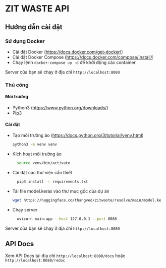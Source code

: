 # ZIT WASTE API

## Hướng dẫn cài đặt

### Sử dụng Docker

- Cài đặt Docker (https://docs.docker.com/get-docker/)
- Cài đặt Docker Compose (https://docs.docker.com/compose/install/)
- Chạy lệnh `docker-compose up -d` để khởi động các container

Server của bạn sẽ chạy ở địa chỉ `http://localhost:8080`

### Thủ công

#### Môi trường

- Python3 (https://www.python.org/downloads/)
- Pip3

#### Cài đặt

- Tạo môi trường ảo (https://docs.python.org/3/tutorial/venv.html)

  ```sh
  python3 -m venv venv
  ```

- Kích hoạt môi trường ảo

  ```sh
    source venv/bin/activate
  ```

- Cài đặt các thư viện cần thiết

  ```sh
    pip3 install -r requirements.txt
  ```

- Tải file model.keras vào thư mục gốc của dự án
  ```sh
  wget https://huggingface.co/thangved/zitwaste/resolve/main/model.keras -O /code/model.keras
  ```
- Chạy server
  ```sh
    uvicorn main:app --host 127.0.0.1 --port 8080
  ```

Server của bạn sẽ chạy ở địa chỉ `http://localhost:8080`

## API Docs

Xem API Docs tại địa chỉ `http://localhost:8080/docs` hoặc `http://localhost:8080/redoc`
